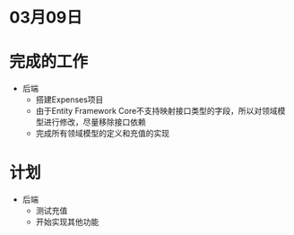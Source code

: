 # 03月09日

# 完成的工作

- 后端
  - 搭建Expenses项目
  - 由于Entity Framework Core不支持映射接口类型的字段，所以对领域模型进行修改，尽量移除接口依赖
  - 完成所有领域模型的定义和充值的实现

# 计划

- 后端
  - 测试充值
  - 开始实现其他功能 
